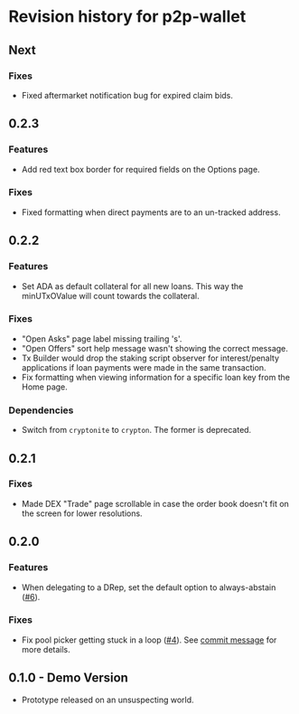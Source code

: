 # Revision history for p2p-wallet

## Next

### Fixes
* Fixed aftermarket notification bug for expired claim bids.

## 0.2.3

### Features
* Add red text box border for required fields on the Options page.

### Fixes
* Fixed formatting when direct payments are to an un-tracked address.

## 0.2.2

### Features
* Set ADA as default collateral for all new loans. This way the minUTxOValue will count towards the
collateral.

### Fixes
* "Open Asks" page label missing trailing 's'.
* "Open Offers" sort help message wasn't showing the correct message.
* Tx Builder would drop the staking script observer for interest/penalty applications if loan
payments were made in the same transaction.
* Fix formatting when viewing information for a specific loan key from the Home page.

### Dependencies
* Switch from `cryptonite` to `crypton`. The former is deprecated.

## 0.2.1

### Fixes
* Made DEX "Trade" page scrollable in case the order book doesn't fit on the screen for lower
resolutions.

## 0.2.0

### Features
* When delegating to a DRep, set the default option to always-abstain ([#6](https://github.com/fallen-icarus/p2p-wallet/issues/6)).

### Fixes
* Fix pool picker getting stuck in a loop ([#4](https://github.com/fallen-icarus/p2p-wallet/issues/4)).
See [commit message](https://github.com/fallen-icarus/p2p-wallet/commit/5128e28ff2d29528193ef0de91874940c078a302) for more details.

## 0.1.0 - Demo Version

* Prototype released on an unsuspecting world.
